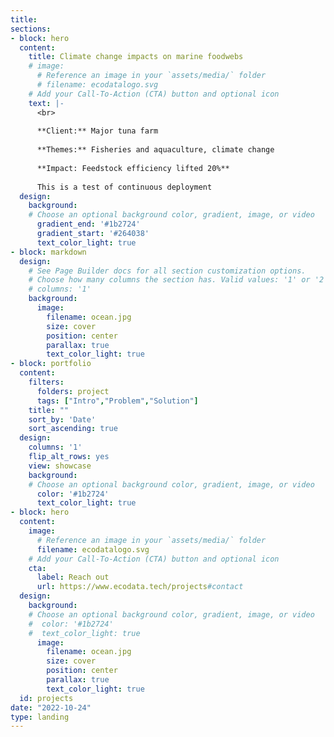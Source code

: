 ```yaml
---
title:
sections:
- block: hero
  content:
    title: Climate change impacts on marine foodwebs
    # image:
      # Reference an image in your `assets/media/` folder
      # filename: ecodatalogo.svg
    # Add your Call-To-Action (CTA) button and optional icon
    text: |-
      <br>
      
      **Client:** Major tuna farm
      
      **Themes:** Fisheries and aquaculture, climate change
      
      **Impact: Feedstock efficiency lifted 20%**
      
      This is a test of continuous deployment
  design:
    background:
    # Choose an optional background color, gradient, image, or video
      gradient_end: '#1b2724'
      gradient_start: '#264038'
      text_color_light: true
- block: markdown
  design:
    # See Page Builder docs for all section customization options.
    # Choose how many columns the section has. Valid values: '1' or '2'.
    # columns: '1'  
    background:
      image:
        filename: ocean.jpg
        size: cover
        position: center
        parallax: true
        text_color_light: true
- block: portfolio
  content:
    filters:
      folders: project
      tags: ["Intro","Problem","Solution"]
    title: ""
    sort_by: 'Date'
    sort_ascending: true
  design:
    columns: '1'
    flip_alt_rows: yes
    view: showcase
    background:
    # Choose an optional background color, gradient, image, or video
      color: '#1b2724'
      text_color_light: true
- block: hero
  content:
    image:
      # Reference an image in your `assets/media/` folder
      filename: ecodatalogo.svg
    # Add your Call-To-Action (CTA) button and optional icon
    cta:
      label: Reach out
      url: https://www.ecodata.tech/projects#contact
  design:
    background:
    # Choose an optional background color, gradient, image, or video
    #  color: '#1b2724'
    #  text_color_light: true
      image:
        filename: ocean.jpg
        size: cover
        position: center
        parallax: true
        text_color_light: true
  id: projects
date: "2022-10-24"
type: landing
---
```

